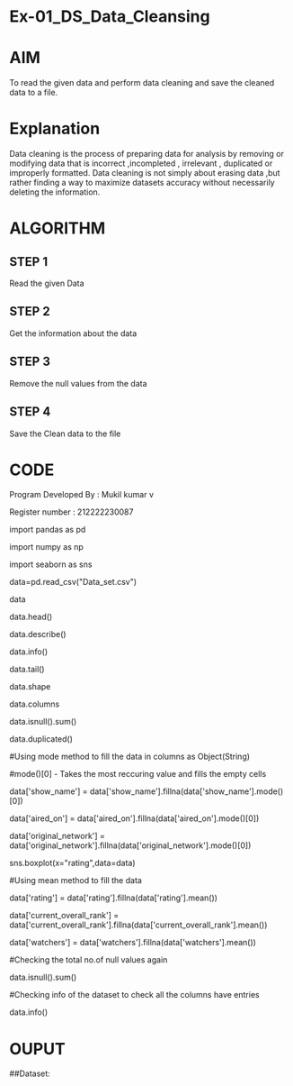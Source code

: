 # Ex-01_DS_Data_Cleansing
# AIM
To read the given data and perform data cleaning and save the cleaned data to a file.

# Explanation
Data cleaning is the process of preparing data for analysis by removing or modifying data that is incorrect ,incompleted , irrelevant , duplicated or improperly formatted. Data cleaning is not simply about erasing data ,but rather finding a way to maximize datasets accuracy without necessarily deleting the information.

# ALGORITHM
## STEP 1
Read the given Data

## STEP 2
Get the information about the data

## STEP 3
Remove the null values from the data

## STEP 4
Save the Clean data to the file

# CODE
Program Developed By : Mukil kumar v

Register number : 212222230087

import pandas as pd

import numpy as np

import seaborn as sns

data=pd.read_csv("Data_set.csv")

data

data.head()

data.describe()

data.info()

data.tail()

data.shape

data.columns

data.isnull().sum()

data.duplicated()

#Using mode method to fill the data in columns as Object(String)

#mode()[0] - Takes the most reccuring value and fills the empty cells

data['show_name'] = data['show_name'].fillna(data['show_name'].mode()[0])

data['aired_on'] = data['aired_on'].fillna(data['aired_on'].mode()[0])

data['original_network'] = data['original_network'].fillna(data['original_network'].mode()[0])

sns.boxplot(x="rating",data=data)

#Using mean method to fill the data

data['rating'] = data['rating'].fillna(data['rating'].mean())

data['current_overall_rank'] = data['current_overall_rank'].fillna(data['current_overall_rank'].mean())

data['watchers'] = data['watchers'].fillna(data['watchers'].mean())

#Checking the total no.of null values again

data.isnull().sum()

#Checking info of the dataset to check all the columns have entries

data.info()
# OUPUT
##Dataset:






